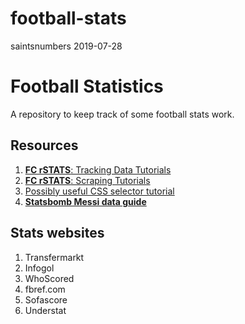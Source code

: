football-stats
================
saintsnumbers
2019-07-28

# Football Statistics

A repository to keep track of some football stats work.

## Resources

1.  [**FC rSTATS**: Tracking Data
    Tutorials](https://github.com/FCrSTATS/TrackingDataTutorials)
2.  [**FC rSTATS**: Scraping
    Tutorials](https://github.com/FCrSTATS/ScrapingTutorials)
3.  [Possibly useful CSS selector tutorial](http://flukeout.github.io/)
4.  [**Statsbomb Messi data
    guide**](https://statsbomb.com/2019/07/messi-data-release-part-1-working-with-statsbomb-data-in-r/)

## Stats websites

1.  Transfermarkt
2.  Infogol
3.  WhoScored
4.  fbref.com
5.  Sofascore
6.  Understat
